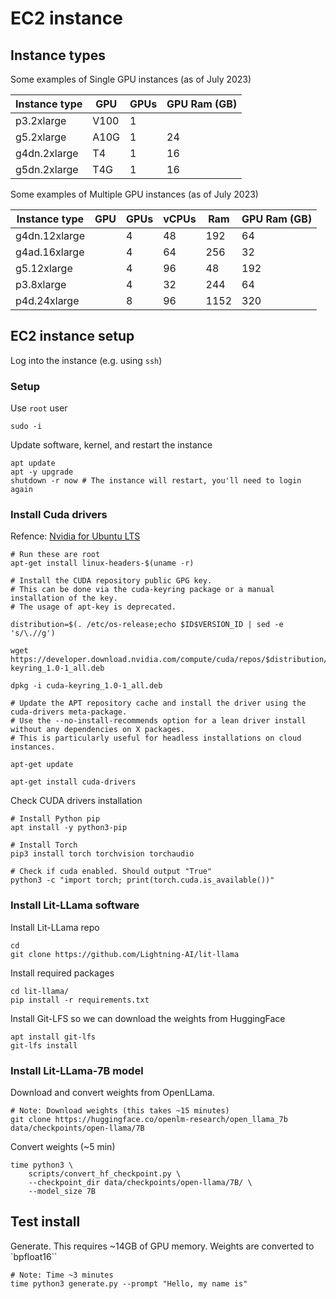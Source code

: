 # EC2 instance

## Instance types

Some examples of Single GPU instances (as of July 2023)

| Instance type | GPU  | GPUs  | GPU Ram (GB) |
|---------------|------|-------|--------------|
| p3.2xlarge    | V100 |   1   |              |
| g5.2xlarge    | A10G |   1   |     24       | <-- Choice for 7b model
| g4dn.2xlarge  | T4   |   1   |     16       |
| g5dn.2xlarge  | T4G  |   1   |     16       |

Some examples of Multiple GPU instances (as of July 2023)

| Instance type | GPU  | GPUs  | vCPUs | Ram  | GPU Ram (GB) |
|---------------|------|-------|-------|------|--------------|
| g4dn.12xlarge  |     | 4     | 48    | 192  |  64          |
| g4ad.16xlarge  |     | 4     | 64    | 256  |  32          |
| g5.12xlarge    |     | 4     | 96    | 48   |  192         |
| p3.8xlarge     |     | 4     | 32    | 244  |  64          |
| p4d.24xlarge   |     | 8     | 96    | 1152 |  320         |

## EC2 instance setup

Log into the instance (e.g. using `ssh`)

### Setup

Use `root` user

```
sudo -i
```

Update software, kernel, and restart the instance
```
apt update
apt -y upgrade
shutdown -r now # The instance will restart, you'll need to login again
```

### Install Cuda drivers

Refence: [Nvidia for Ubuntu LTS](https://docs.nvidia.com/datacenter/tesla/tesla-installation-notes/index.html#ubuntu-lts)

```
# Run these are root
apt-get install linux-headers-$(uname -r)

# Install the CUDA repository public GPG key.
# This can be done via the cuda-keyring package or a manual installation of the key. 
# The usage of apt-key is deprecated.

distribution=$(. /etc/os-release;echo $ID$VERSION_ID | sed -e 's/\.//g')

wget https://developer.download.nvidia.com/compute/cuda/repos/$distribution/x86_64/cuda-keyring_1.0-1_all.deb

dpkg -i cuda-keyring_1.0-1_all.deb

# Update the APT repository cache and install the driver using the cuda-drivers meta-package.
# Use the --no-install-recommends option for a lean driver install without any dependencies on X packages.
# This is particularly useful for headless installations on cloud instances.

apt-get update

apt-get install cuda-drivers
```

Check CUDA drivers installation

```
# Install Python pip
apt install -y python3-pip

# Install Torch
pip3 install torch torchvision torchaudio

# Check if cuda enabled. Should output "True"
python3 -c "import torch; print(torch.cuda.is_available())"
```

### Install Lit-LLama software

Install Lit-LLama repo
```
cd
git clone https://github.com/Lightning-AI/lit-llama
```

Install required packages
```
cd lit-llama/
pip install -r requirements.txt
```

Install Git-LFS so we can download the weights from HuggingFace
```
apt install git-lfs
git-lfs install
```

### Install Lit-LLama-7B model

Download and convert weights from OpenLLama.
```
# Note: Download weights (this takes ~15 minutes)
git clone https://huggingface.co/openlm-research/open_llama_7b data/checkpoints/open-llama/7B
```

Convert weights (~5 min)
```
time python3 \
    scripts/convert_hf_checkpoint.py \
    --checkpoint_dir data/checkpoints/open-llama/7B/ \
    --model_size 7B
```

## Test install

Generate. This requires ~14GB of GPU memory.
Weights are converted to `bpfloat16``

```
# Note: Time ~3 minutes
time python3 generate.py --prompt "Hello, my name is"
```
